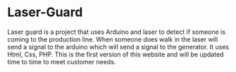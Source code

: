 # Laser-Guard
Laser guard is a project that uses Arduino and laser to detect if someone is coming to the production line. When someone does walk in the laser will send a signal to the arduino which will send a signal to the generator. It uses Html, Css, PHP. This is the first version of this website and will be updated time to time to meet customer needs.
